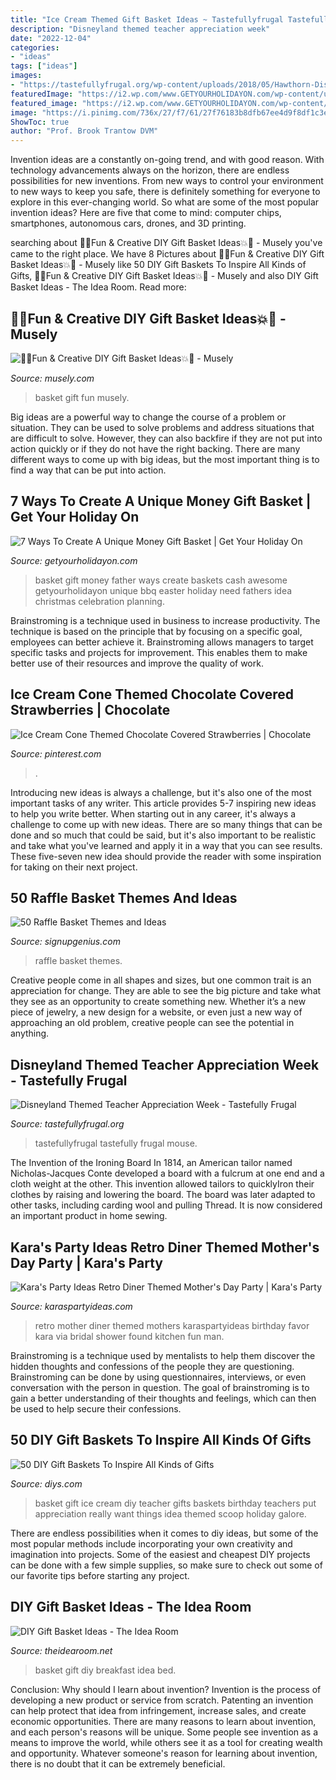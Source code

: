 ```yaml
---
title: "Ice Cream Themed Gift Basket Ideas ~ Tastefullyfrugal Tastefully Frugal Mouse"
description: "Disneyland themed teacher appreciation week"
date: "2022-12-04"
categories:
- "ideas"
tags: ["ideas"]
images:
- "https://tastefullyfrugal.org/wp-content/uploads/2018/05/Hawthorn-Disney-Teacher-Appreciation-schedule-2018-1-731x1024.jpg"
featuredImage: "https://i2.wp.com/www.GETYOURHOLIDAYON.com/wp-content/uploads/2017/04/SMoke-BBQ-basket-333x500.jpg?resize=500%2C750"
featured_image: "https://i2.wp.com/www.GETYOURHOLIDAYON.com/wp-content/uploads/2017/04/SMoke-BBQ-basket-333x500.jpg?resize=500%2C750"
image: "https://i.pinimg.com/736x/27/f7/61/27f76183b8dfb67ee4d9f8df1c3e9a8b.jpg"
ShowToc: true
author: "Prof. Brook Trantow DVM"
---
```



Invention ideas are a constantly on-going trend, and with good reason. With technology advancements always on the horizon, there are endless possibilities for new inventions. From new ways to control your environment to new ways to keep you safe, there is definitely something for everyone to explore in this ever-changing world. So what are some of the most popular invention ideas? Here are five that come to mind: computer chips, smartphones, autonomous cars, drones, and 3D printing.

	

		
searching about 🎉💥Fun &amp; Creative DIY Gift Basket Ideas💥🎉 - Musely you've came to the right place. We have 8 Pictures about 🎉💥Fun &amp; Creative DIY Gift Basket Ideas💥🎉 - Musely like 50 DIY Gift Baskets To Inspire All Kinds of Gifts, 🎉💥Fun &amp; Creative DIY Gift Basket Ideas💥🎉 - Musely and also DIY Gift Basket Ideas - The Idea Room. Read more:
		
    
## 🎉💥Fun &amp; Creative DIY Gift Basket Ideas💥🎉 - Musely

<img loading=lazy src="https://media.musely.com/u/f8829369-0d7d-4003-97c1-f5b741ef0b65.jpg" onerror="this.onerror=null;this.src='https://tse4.mm.bing.net/th?id=OIP.aEZzW1Sw0c6vfu1VZsqsrAHaJ4&amp;pid=15.1';" alt="🎉💥Fun &amp; Creative DIY Gift Basket Ideas💥🎉 - Musely">

_Source: musely.com_

>basket gift fun musely. 

	

Big ideas are a powerful way to change the course of a problem or situation. They can be used to solve problems and address situations that are difficult to solve. However, they can also backfire if they are not put into action quickly or if they do not have the right backing. There are many different ways to come up with big ideas, but the most important thing is to find a way that can be put into action.

    
## 7 Ways To Create A Unique Money Gift Basket | Get Your Holiday On

<img loading=lazy src="https://i2.wp.com/www.GETYOURHOLIDAYON.com/wp-content/uploads/2017/04/SMoke-BBQ-basket-333x500.jpg?resize=500%2C750" onerror="this.onerror=null;this.src='https://tse3.mm.bing.net/th?id=OIP.MjPEfdomJy7aVnFadcaQuQHaLH&amp;pid=15.1';" alt="7 Ways To Create A Unique Money Gift Basket | Get Your Holiday On">

_Source: getyourholidayon.com_

>basket gift money father ways create baskets cash awesome getyourholidayon unique bbq easter holiday need fathers idea christmas celebration planning. 

	

Brainstroming is a technique used in business to increase productivity. The technique is based on the principle that by focusing on a specific goal, employees can better achieve it. Brainstroming allows managers to target specific tasks and projects for improvement. This enables them to make better use of their resources and improve the quality of work.

    
## Ice Cream Cone Themed Chocolate Covered Strawberries | Chocolate

<img loading=lazy src="https://i.pinimg.com/736x/27/f7/61/27f76183b8dfb67ee4d9f8df1c3e9a8b.jpg" onerror="this.onerror=null;this.src='https://tse4.mm.bing.net/th?id=OIP.CxeAFW8ZrJkw8TRgWyvcFQHaJ3&amp;pid=15.1';" alt="Ice Cream Cone Themed Chocolate Covered Strawberries | Chocolate">

_Source: pinterest.com_

>. 

	

Introducing new ideas is always a challenge, but it's also one of the most important tasks of any writer. This article provides 5-7 inspiring new ideas to help you write better.
When starting out in any career, it's always a challenge to come up with new ideas. There are so many things that can be done and so much that could be said, but it's also important to be realistic and take what you've learned and apply it in a way that you can see results. These five-seven new idea should provide the reader with some inspiration for taking on their next project.

    
## 50 Raffle Basket Themes And Ideas

<img loading=lazy src="http://www.signupgenius.com/cms/socialMediaImages/raffle-basket-themes-ideas-article-1200x8005.jpg" onerror="this.onerror=null;this.src='https://tse1.mm.bing.net/th?id=OIP.xTrhBepStDI8ZnGzFbbmWQHaE8&amp;pid=15.1';" alt="50 Raffle Basket Themes and Ideas">

_Source: signupgenius.com_

>raffle basket themes. 

	

Creative people come in all shapes and sizes, but one common trait is an appreciation for change. They are able to see the big picture and take what they see as an opportunity to create something new. Whether it’s a new piece of jewelry, a new design for a website, or even just a new way of approaching an old problem, creative people can see the potential in anything.

    
## Disneyland Themed Teacher Appreciation Week - Tastefully Frugal

<img loading=lazy src="https://tastefullyfrugal.org/wp-content/uploads/2018/05/Hawthorn-Disney-Teacher-Appreciation-schedule-2018-1-731x1024.jpg" onerror="this.onerror=null;this.src='https://tse1.mm.bing.net/th?id=OIP.rJ2SZ_9qsqbr4AkmDOmTUgHaKX&amp;pid=15.1';" alt="Disneyland Themed Teacher Appreciation Week - Tastefully Frugal">

_Source: tastefullyfrugal.org_

>tastefullyfrugal tastefully frugal mouse. 

	

The Invention of the Ironing Board
In 1814, an American tailor named Nicholas-Jacques Conte developed a board with a fulcrum at one end and a cloth weight at the other. This invention allowed tailors to quicklyIron their clothes by raising and lowering the board. The board was later adapted to other tasks, including carding wool and pulling Thread. It is now considered an important product in home sewing.

    
## Kara&#039;s Party Ideas Retro Diner Themed Mother&#039;s Day Party | Kara&#039;s Party

<img loading=lazy src="https://karaspartyideas.com/wp-content/uploads/2016/05/Retro-Diner-Themed-Mothers-Day-Party-via-Karas-Party-Ideas-KarasPartyIdeas.com6_.jpeg" onerror="this.onerror=null;this.src='https://tse2.mm.bing.net/th?id=OIP.dIaohb7WYzIHBwuQwMAt7AHaLH&amp;pid=15.1';" alt="Kara&#039;s Party Ideas Retro Diner Themed Mother&#039;s Day Party | Kara&#039;s Party">

_Source: karaspartyideas.com_

>retro mother diner themed mothers karaspartyideas birthday favor kara via bridal shower found kitchen fun man. 

	

Brainstroming is a technique used by mentalists to help them discover the hidden thoughts and confessions of the people they are questioning. Brainstroming can be done by using questionnaires, interviews, or even conversation with the person in question. The goal of brainstroming is to gain a better understanding of their thoughts and feelings, which can then be used to help secure their confessions.

    
## 50 DIY Gift Baskets To Inspire All Kinds Of Gifts

<img loading=lazy src="http://cdn.diys.com/wp-content/uploads/2017/05/DIY-Ice-Cream-Gift-Basket.jpg" onerror="this.onerror=null;this.src='https://tse4.mm.bing.net/th?id=OIP.K3dAyqYjWzqCuhjkveJ67gHaLH&amp;pid=15.1';" alt="50 DIY Gift Baskets To Inspire All Kinds of Gifts">

_Source: diys.com_

>basket gift ice cream diy teacher gifts baskets birthday teachers put appreciation really want things idea themed scoop holiday galore. 

	

There are endless possibilities when it comes to diy ideas, but some of the most popular methods include incorporating your own creativity and imagination into projects. Some of the easiest and cheapest DIY projects can be done with a few simple supplies, so make sure to check out some of our favorite tips before starting any project.

    
## DIY Gift Basket Ideas - The Idea Room

<img loading=lazy src="https://www.theidearoom.net/wp-content/uploads/2016/10/breakfast-basket-gift-1.1.jpg" onerror="this.onerror=null;this.src='https://tse3.mm.bing.net/th?id=OIP.p_6dX6q_g3hoKourXkwhPQHaKF&amp;pid=15.1';" alt="DIY Gift Basket Ideas - The Idea Room">

_Source: theidearoom.net_

>basket gift diy breakfast idea bed. 

	

Conclusion: Why should I learn about invention?
Invention is the process of developing a new product or service from scratch. Patenting an invention can help protect that idea from infringement, increase sales, and create economic opportunities. There are many reasons to learn about invention, and each person's reasons will be unique. Some people see invention as a means to improve the world, while others see it as a tool for creating wealth and opportunity. Whatever someone's reason for learning about invention, there is no doubt that it can be extremely beneficial.


